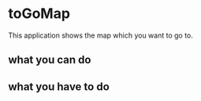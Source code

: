 # toGoMap
This application shows the map which you want to go to.

## what you can do


## what you have to do
